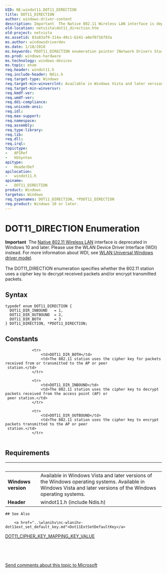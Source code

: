 ```yaml
---
UID: NE:windot11.DOT11_DIRECTION
title: DOT11_DIRECTION
author: windows-driver-content
description: Important  The Native 802.11 Wireless LAN interface is deprecated in Windows 10 and later.
old-location: netvista\dot11_direction.htm
old-project: netvista
ms.assetid: 83a83af9-314a-49c1-b241-a0ef0716f83a
ms.author: windowsdriverdev
ms.date: 1/18/2018
ms.keywords: PDOT11_DIRECTION enumeration pointer [Network Drivers Starting with Windows Vista], DOT11_DIRECTION enumeration [Network Drivers Starting with Windows Vista], DOT11_DIR_OUTBOUND, DOT11_DIR_INBOUND, PDOT11_DIRECTION, windot11/DOT11_DIR_INBOUND, *PDOT11_DIRECTION, Native_802.11_data_types_aef66faf-de2c-42f1-a213-ed12ea7ef583.xml, DOT11_DIR_BOTH, windot11/DOT11_DIRECTION, windot11/DOT11_DIR_BOTH, windot11/DOT11_DIR_OUTBOUND, windot11/PDOT11_DIRECTION, DOT11_DIRECTION, netvista.dot11_direction
ms.prod: windows-hardware
ms.technology: windows-devices
ms.topic: enum
req.header: windot11.h
req.include-header: Ndis.h
req.target-type: Windows
req.target-min-winverclnt: Available in Windows Vista and later versions of the Windows operating   systems.
req.target-min-winversvr: 
req.kmdf-ver: 
req.umdf-ver: 
req.ddi-compliance: 
req.unicode-ansi: 
req.idl: 
req.max-support: 
req.namespace: 
req.assembly: 
req.type-library: 
req.lib: 
req.dll: 
req.irql: 
topictype:
-	APIRef
-	kbSyntax
apitype:
-	HeaderDef
apilocation:
-	windot11.h
apiname:
-	DOT11_DIRECTION
product: Windows
targetos: Windows
req.typenames: DOT11_DIRECTION, *PDOT11_DIRECTION
req.product: Windows 10 or later.
---
```


# DOT11_DIRECTION Enumeration
<div class="alert"><b>Important</b>  The <a href="https://msdn.microsoft.com/library/windows/hardware/ff560689">Native 802.11 Wireless LAN</a> interface is deprecated in Windows 10 and later. Please use the WLAN Device Driver Interface (WDI) instead. For more information about WDI, see <a href="https://msdn.microsoft.com/6EF92E34-7BC9-465E-B05D-2BCB29165A18">WLAN Universal Windows driver model</a>.</div><div> </div>The DOT11_DIRECTION enumeration specifies whether the 802.11 station uses a cipher key to decrypt
  received packets and/or encrypt transmitted packets.

## Syntax
````
typedef enum DOT11_DIRECTION { 
  DOT11_DIR_INBOUND   = 1,
  DOT11_DIR_OUTBOUND  = 2,
  DOT11_DIR_BOTH      = 3
} DOT11_DIRECTION, *PDOT11_DIRECTION;
````

## Constants

<table>
            
                <tr>
                    <td>DOT11_DIR_BOTH</td>
                    <td>The 802.11 station uses the cipher key for packets received from or transmitted to the AP or peer
     station.</td>
                </tr>
            
                <tr>
                    <td>DOT11_DIR_INBOUND</td>
                    <td>The 802.11 station uses the cipher key to decrypt packets received from the access point (AP) or
     peer station.</td>
                </tr>
            
                <tr>
                    <td>DOT11_DIR_OUTBOUND</td>
                    <td>The 802.11 station uses the cipher key to encrypt packets transmitted to the AP or peer
     station.</td>
                </tr>
</table>


## Requirements
| &nbsp; | &nbsp; |
| ---- |:---- |
| **Windows version** | Available in Windows Vista and later versions of the Windows operating   systems. Available in Windows Vista and later versions of the Windows operating   systems. |
| **Header** | windot11.h (include Ndis.h) |

    ## See Also

        <a href="..\wlanihv\nc-wlanihv-dot11ext_set_default_key.md">Dot11ExtSetDefaultKey</a>



<a href="..\windot11\ns-windot11-dot11_cipher_key_mapping_key_value.md">
   DOT11_CIPHER_KEY_MAPPING_KEY_VALUE</a>



 

 

<a href="mailto:wsddocfb@microsoft.com?subject=Documentation%20feedback [netvista\netvista]:%20DOT11_DIRECTION enumeration%20 RELEASE:%20(1/18/2018)&amp;body=%0A%0APRIVACY STATEMENT%0A%0AWe use your feedback to improve the documentation. We don't use your email address for any other purpose, and we'll remove your email address from our system after the issue that you're reporting is fixed. While we're working to fix this issue, we might send you an email message to ask for more info. Later, we might also send you an email message to let you know that we've addressed your feedback.%0A%0AFor more info about Microsoft's privacy policy, see http://privacy.microsoft.com/en-us/default.aspx." title="Send comments about this topic to Microsoft">Send comments about this topic to Microsoft</a>